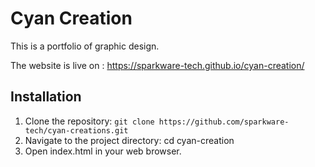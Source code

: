 # Cyan Creation

This is a portfolio of graphic design.

The website is live on : https://sparkware-tech.github.io/cyan-creation/

## Installation

1. Clone the repository: `git clone https://github.com/sparkware-tech/cyan-creations.git`
2. Navigate to the project directory: cd cyan-creation
3. Open index.html in your web browser.

